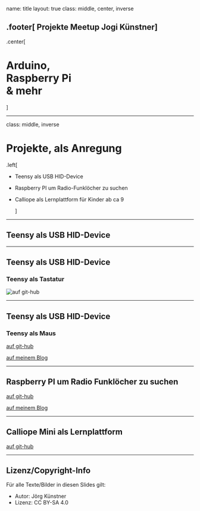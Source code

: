 name: title
layout: true
class: middle, center,  inverse 

.footer[ Projekte Meetup Jogi Künstner]
---



.center[

# Arduino, <br>Raspberry Pi<br>& mehr 
]

---
class: middle, inverse

# Projekte, als Anregung

.left[

- Teensy als USB HID-Device

- Raspberry PI um Radio-Funklöcher zu suchen

- Calliope als Lernplattform für Kinder ab ca 9 

  ]



---

## Teensy als USB HID-Device



---

## Teensy als USB HID-Device

### Teensy als Tastatur

![auf git-hub](https://github.com/jogi-k/boot-8440p)


---

## Teensy als USB HID-Device

### Teensy als Maus

[auf git-hub](https://github.com/jogi-k/Turtle)

[auf meinem Blog](http://jogiblog.kuenstner.de/2016/07/eine-schildkroete-turtle-fuer-den-teensy-lc/)


---

## Raspberry PI um Radio Funklöcher zu suchen

[auf git-hub](https://github.com/jogi-k/tea5767/tree/gap-scanner)

[auf meinem Blog](http://jogiblog.kuenstner.de/2016/02/fm-receiver-mit-raspberry-pi/)


---

## Calliope Mini als Lernplattform

[auf git-hub](https://github.com/jogi-k/CalliopeMini-ProgrammierenLernen)


---


## Lizenz/Copyright-Info

Für alle Texte/Bilder in diesen Slides gilt:

*  Autor: Jörg Künstner
* Lizenz: CC BY-SA 4.0
